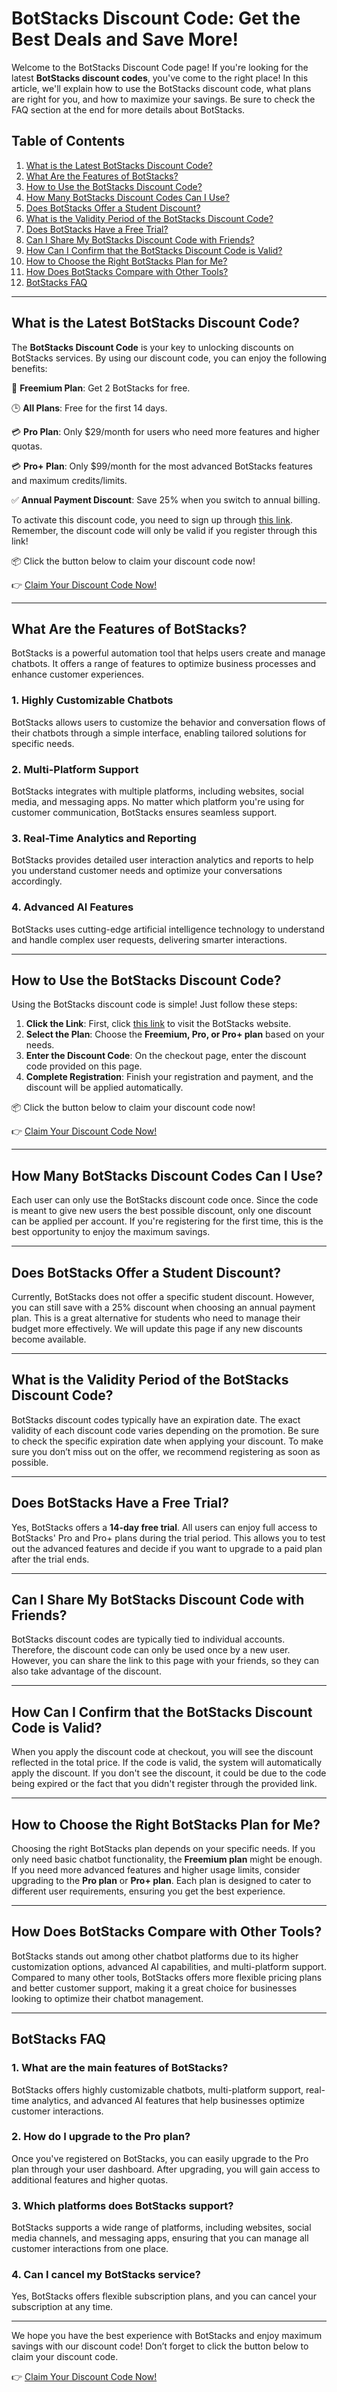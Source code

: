 # BotStacks Discount Code: Get the Best Deals and Save More!

Welcome to the BotStacks Discount Code page! If you're looking for the latest **BotStacks discount codes**, you've come to the right place! In this article, we'll explain how to use the BotStacks discount code, what plans are right for you, and how to maximize your savings. Be sure to check the FAQ section at the end for more details about BotStacks.

## Table of Contents
1. [What is the Latest BotStacks Discount Code?](#what-is-the-latest-botstacks-discount-code)
2. [What Are the Features of BotStacks?](#what-are-the-features-of-botstacks)
3. [How to Use the BotStacks Discount Code?](#how-to-use-the-botstacks-discount-code)
4. [How Many BotStacks Discount Codes Can I Use?](#how-many-botstacks-discount-codes-can-i-use)
5. [Does BotStacks Offer a Student Discount?](#does-botstacks-offer-a-student-discount)
6. [What is the Validity Period of the BotStacks Discount Code?](#what-is-the-validity-period-of-the-botstacks-discount-code)
7. [Does BotStacks Have a Free Trial?](#does-botstacks-have-a-free-trial)
8. [Can I Share My BotStacks Discount Code with Friends?](#can-i-share-my-botstacks-discount-code-with-friends)
9. [How Can I Confirm that the BotStacks Discount Code is Valid?](#how-can-i-confirm-that-the-botstacks-discount-code-is-valid)
10. [How to Choose the Right BotStacks Plan for Me?](#how-to-choose-the-right-botstacks-plan-for-me)
11. [How Does BotStacks Compare with Other Tools?](#how-does-botstacks-compare-with-other-tools)
12. [BotStacks FAQ](#botstacks-faq)

---

## What is the Latest BotStacks Discount Code?

The **BotStacks Discount Code** is your key to unlocking discounts on BotStacks services. By using our discount code, you can enjoy the following benefits:

🎁 **Freemium Plan**: Get 2 BotStacks for free.

🕒 **All Plans**: Free for the first 14 days.

💳 **Pro Plan**: Only $29/month for users who need more features and higher quotas.

💳 **Pro+ Plan**: Only $99/month for the most advanced BotStacks features and maximum credits/limits.

✅ **Annual Payment Discount**: Save 25% when you switch to annual billing.

To activate this discount code, you need to sign up through [this link](https://bit.ly/4cgo6Ap). Remember, the discount code will only be valid if you register through this link!

📦 Click the button below to claim your discount code now!

👉 [Claim Your Discount Code Now!](https://bit.ly/4cgo6Ap)

---

## What Are the Features of BotStacks?

BotStacks is a powerful automation tool that helps users create and manage chatbots. It offers a range of features to optimize business processes and enhance customer experiences.

### 1. Highly Customizable Chatbots
BotStacks allows users to customize the behavior and conversation flows of their chatbots through a simple interface, enabling tailored solutions for specific needs.

### 2. Multi-Platform Support
BotStacks integrates with multiple platforms, including websites, social media, and messaging apps. No matter which platform you're using for customer communication, BotStacks ensures seamless support.

### 3. Real-Time Analytics and Reporting
BotStacks provides detailed user interaction analytics and reports to help you understand customer needs and optimize your conversations accordingly.

### 4. Advanced AI Features
BotStacks uses cutting-edge artificial intelligence technology to understand and handle complex user requests, delivering smarter interactions.

---

## How to Use the BotStacks Discount Code?

Using the BotStacks discount code is simple! Just follow these steps:

1. **Click the Link**: First, click [this link](https://bit.ly/4cgo6Ap) to visit the BotStacks website.
2. **Select the Plan**: Choose the **Freemium, Pro, or Pro+ plan** based on your needs.
3. **Enter the Discount Code**: On the checkout page, enter the discount code provided on this page.
4. **Complete Registration**: Finish your registration and payment, and the discount will be applied automatically.

📦 Click the button below to claim your discount code now!

👉 [Claim Your Discount Code Now!](https://bit.ly/4cgo6Ap)

---

## How Many BotStacks Discount Codes Can I Use?

Each user can only use the BotStacks discount code once. Since the code is meant to give new users the best possible discount, only one discount can be applied per account. If you're registering for the first time, this is the best opportunity to enjoy the maximum savings.

---

## Does BotStacks Offer a Student Discount?

Currently, BotStacks does not offer a specific student discount. However, you can still save with a 25% discount when choosing an annual payment plan. This is a great alternative for students who need to manage their budget more effectively. We will update this page if any new discounts become available.

---

## What is the Validity Period of the BotStacks Discount Code?

BotStacks discount codes typically have an expiration date. The exact validity of each discount code varies depending on the promotion. Be sure to check the specific expiration date when applying your discount. To make sure you don’t miss out on the offer, we recommend registering as soon as possible.

---

## Does BotStacks Have a Free Trial?

Yes, BotStacks offers a **14-day free trial**. All users can enjoy full access to BotStacks' Pro and Pro+ plans during the trial period. This allows you to test out the advanced features and decide if you want to upgrade to a paid plan after the trial ends.

---

## Can I Share My BotStacks Discount Code with Friends?

BotStacks discount codes are typically tied to individual accounts. Therefore, the discount code can only be used once by a new user. However, you can share the link to this page with your friends, so they can also take advantage of the discount.

---

## How Can I Confirm that the BotStacks Discount Code is Valid?

When you apply the discount code at checkout, you will see the discount reflected in the total price. If the code is valid, the system will automatically apply the discount. If you don't see the discount, it could be due to the code being expired or the fact that you didn't register through the provided link.

---

## How to Choose the Right BotStacks Plan for Me?

Choosing the right BotStacks plan depends on your specific needs. If you only need basic chatbot functionality, the **Freemium plan** might be enough. If you need more advanced features and higher usage limits, consider upgrading to the **Pro plan** or **Pro+ plan**. Each plan is designed to cater to different user requirements, ensuring you get the best experience.

---

## How Does BotStacks Compare with Other Tools?

BotStacks stands out among other chatbot platforms due to its higher customization options, advanced AI capabilities, and multi-platform support. Compared to many other tools, BotStacks offers more flexible pricing plans and better customer support, making it a great choice for businesses looking to optimize their chatbot management.

---

## BotStacks FAQ

### 1. What are the main features of BotStacks?
BotStacks offers highly customizable chatbots, multi-platform support, real-time analytics, and advanced AI features that help businesses optimize customer interactions.

### 2. How do I upgrade to the Pro plan?
Once you've registered on BotStacks, you can easily upgrade to the Pro plan through your user dashboard. After upgrading, you will gain access to additional features and higher quotas.

### 3. Which platforms does BotStacks support?
BotStacks supports a wide range of platforms, including websites, social media channels, and messaging apps, ensuring that you can manage all customer interactions from one place.

### 4. Can I cancel my BotStacks service?
Yes, BotStacks offers flexible subscription plans, and you can cancel your subscription at any time.

---

We hope you have the best experience with BotStacks and enjoy maximum savings with our discount code! Don’t forget to click the button below to claim your discount code.

👉 [Claim Your Discount Code Now!](https://bit.ly/4cgo6Ap)

